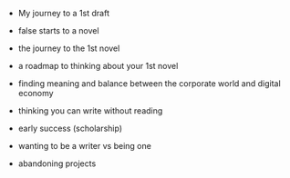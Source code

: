 
- My journey to a 1st draft
- false starts to a novel
- the journey to the 1st novel
- a roadmap to thinking about your 1st novel
- finding meaning and balance between the corporate world and digital economy

- thinking you can write without reading
- early success (scholarship)
- wanting to be a writer vs being one
- abandoning projects